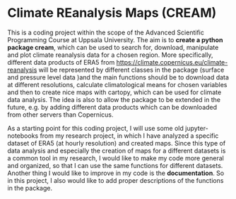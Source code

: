 # Climate REanalysis Maps (CREAM)

This is a coding project within the scope of the Advanced Scientific Programming Course at Uppsala University. 
The aim is to **create a python package cream**, which can be used to search for, download, manipulate and plot climate reanalysis data 
for a chosen region. More specifically, different data products of ERA5 from https://climate.copernicus.eu/climate-reanalysis
will be represented by different classes in the package (surface and pressure level data )and the main functions should be to download data at different resolutions, calculate climatological means for chosen variables and then to create nice maps with cartopy, which can be used for climate data analysis. The idea is also to allow the package to be extended in the future, e.g. by adding different data products which can be downloaded from other servers than Copernicus. 

As a starting point for this coding project, I will use some old jupyter-notebooks from my research project, in which I have analyzed a specific 
dataset of ERA5 (at hourly resolution) and created maps. Since this type of data analysis and especially the creation of maps for a different datasets 
is a common tool in my research, I would like to make my code more general and organized, so that I can use the same functions for different datasets. 
Another thing I would like to improve in my code is the **documentation**. So in this project, I also would like to add proper descriptions of the functions 
in the package. 



